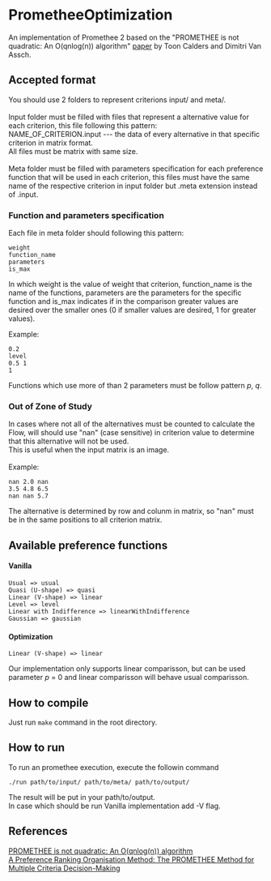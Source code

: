 # PrometheeOptimization

An implementation of Promethee 2 based on the "PROMETHEE is not quadratic: An O(qnlog(n)) algorithm" [paper](https://www.sciencedirect.com/science/article/pii/S0305048317303729) by Toon Calders and Dimitri Van Assch.

## Accepted format

You should use 2 folders to represent criterions input/ and meta/. <br><br>
Input folder must be filled with files that represent a alternative value for each criterion, this file following this pattern: <br>
NAME_OF_CRITERION.input --- the data of every alternative in that specific criterion in matrix format.<br>
All files must be matrix with same size.<br><br>
Meta folder must be filled with parameters specification for each preference function that will be used in each criterion, this files must have the same name of the respective criterion in input folder but .meta extension instead of .input.<br>

### Function and parameters specification

Each file in meta folder should following this pattern:

```
weight
function_name
parameters
is_max
```
In which weight is the value of weight that criterion, function_name is the name of the functions, parameters are the parameters for the specific function and is_max indicates if in the comparison greater values are desired over the smaller ones (0 if smaller values are desired, 1 for greater values).

Example:
```
0.2
level
0.5 1
1
```
Functions which use more of than 2 parameters must be follow pattern _p_, _q_.


### Out of Zone of Study

In cases where not all of the alternatives must be counted to calculate the Flow, will should use "nan" (case sensitive) in criterion value to determine that this alternative will not be used.<br>
This is useful when the input matrix is an image.<br><br>
Example:
```
nan 2.0 nan
3.5 4.8 6.5
nan nan 5.7
```
The alternative is determined by row and colunm in matrix, so "nan" must be in the same positions to all criterion matrix.

## Available preference functions

#### Vanilla

```
Usual => usual
Quasi (U-shape) => quasi
Linear (V-shape) => linear
Level => level
Linear with Indifference => linearWithIndifference
Gaussian => gaussian
```

#### Optimization

```
Linear (V-shape) => linear
```

Our implementation only supports linear comparisson, but can be used parameter _p_ = 0 and linear comparisson will behave usual comparisson.

## How to compile
Just run ```make``` command in the root directory.

## How to run
To run an promethee execution, execute the followin command
```
./run path/to/input/ path/to/meta/ path/to/output/
```
The result will be put in your path/to/output.<br>
In case which should be run Vanilla implementation add -V flag.

## References

[PROMETHEE is not quadratic: An O(qnlog(n)) algorithm](https://www.sciencedirect.com/science/article/pii/S0305048317303729)<br>
[A Preference Ranking Organisation Method: The PROMETHEE Method for Multiple Criteria Decision-Making](https://www.jstor.org/stable/2631441)
